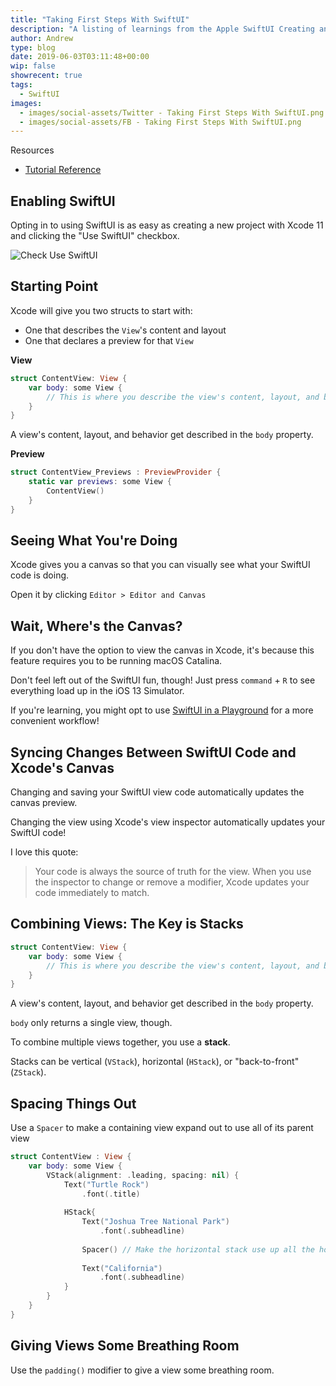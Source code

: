 ```yaml
---
title: "Taking First Steps With SwiftUI"
description: "A listing of learnings from the Apple SwiftUI Creating and Combining Views tutorial"
author: Andrew
type: blog
date: 2019-06-03T03:11:48+00:00
wip: false
showrecent: true
tags:
  - SwiftUI
images:
  - images/social-assets/Twitter - Taking First Steps With SwiftUI.png
  - images/social-assets/FB - Taking First Steps With SwiftUI.png
---
```


<a name="resources" class="jump-target"></a>
<div class="resources">
<div class="resources-header">
Resources
</div>
<ul class="resources-content">
<li>
<i class="fas fa-book"></i> <a href="https://developer.apple.com/tutorials/swiftui/creating-and-combining-views" rel="nofollow">Tutorial Reference</a>
</li>
</ul>
</div>

## Enabling SwiftUI
Opting in to using SwiftUI is as easy as creating a new project with Xcode 11 and clicking the "Use SwiftUI" checkbox.

![Check Use SwiftUI](enable-swiftui.png)

## Starting Point
Xcode will give you two structs to start with:

* One that describes the `View`'s content and layout
* One that declares a preview for that `View`

**View**

```swift
struct ContentView: View {
    var body: some View {
        // This is where you describe the view's content, layout, and behavior
    }
}
```

A view's content, layout, and behavior get described in the `body` property.

**Preview**

```swift
struct ContentView_Previews : PreviewProvider {
    static var previews: some View {
        ContentView()
    }
}
```

## Seeing What You're Doing
Xcode gives you a canvas so that you can visually see what your SwiftUI code is doing.

Open it by clicking `Editor > Editor and Canvas`

## Wait, Where's the Canvas?
If you don't have the option to view the canvas in Xcode, it's because this feature requires you to be running macOS Catalina.

Don't feel left out of the SwiftUI fun, though!  Just press `command` + `R` to see everything load up in the iOS 13 Simulator.

If you're learning, you might opt to use [SwiftUI in a Playground](/blog/ios-development/ui-work/using-swiftui-in-playground/) for a more convenient workflow!

## Syncing Changes Between SwiftUI Code and Xcode's Canvas
Changing and saving your SwiftUI view code automatically updates the canvas preview.

Changing the view using Xcode's view inspector automatically updates your SwiftUI code!

I love this quote:

> Your code is always the source of truth for the view. When you use the inspector to change or remove a modifier, Xcode updates your code immediately to match.

## Combining Views:  The Key is Stacks
```swift
struct ContentView: View {
    var body: some View {
        // This is where you describe the view's content, layout, and behavior
    }
}
```

A view's content, layout, and behavior get described in the `body` property.

`body` only returns a single view, though.

To combine multiple views together, you use a **stack**.

Stacks can be vertical (`VStack`), horizontal (`HStack`), or "back-to-front" (`ZStack`).

## Spacing Things Out

Use a `Spacer` to make a containing view expand out to use all of its parent view

```swift
struct ContentView : View {
    var body: some View {
        VStack(alignment: .leading, spacing: nil) {
            Text("Turtle Rock")
                .font(.title)
            
            HStack{
                Text("Joshua Tree National Park")
                    .font(.subheadline)
                
                Spacer() // Make the horizontal stack use up all the horizontal space of the parent VStack
                
                Text("California")
                    .font(.subheadline)
            }
        }
    }
}
```

## Giving Views Some Breathing Room
Use the `padding()` modifier to give a view some breathing room.